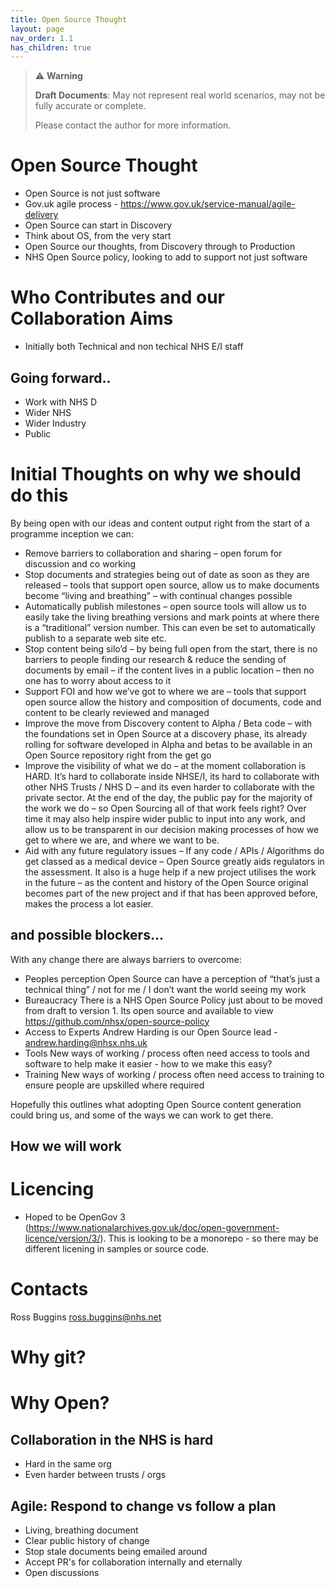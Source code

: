 ```yaml
---
title: Open Source Thought
layout: page
nav_order: 1.1
has_children: true
---
```

> ⚠️ **Warning**
>  
> **Draft Documents**: May not represent real world scenarios, may not be fully accurate or complete.
>
> Please contact the author for more information.
> 

# Open Source **Thought**
- Open Source is not just software
- Gov.uk agile process - https://www.gov.uk/service-manual/agile-delivery
- Open Source can start in Discovery
- Think about OS, from the very start
- Open Source our thoughts, from Discovery through to Production
- NHS Open Source policy, looking to add to support not just software

# Who Contributes and our Collaboration Aims

- Initially both Technical and non techical NHS E/I staff

## Going forward..
- Work with NHS D
- Wider NHS
- Wider Industry
- Public


# Initial Thoughts on why we should do this
By being open with our ideas and content output right from the start of a programme inception we can:
 
- Remove barriers to collaboration and sharing – open forum for discussion and co working
- Stop documents and strategies being out of date as soon as they are released – tools that support open source, allow us to make documents become “living and breathing” – with continual changes possible
- Automatically publish milestones – open source tools will allow us to easily take the living breathing versions and mark points at where there is a “traditional” version number. This can even be set to automatically publish to a separate web site etc.
- Stop content being silo’d – by being full open from the start, there is no barriers to people finding our research & reduce the sending of documents by email – if the content lives in a public location – then no one has to worry about access to it
- Support FOI and how we’ve got to where we are – tools that support open source allow the history and composition of documents, code and content to be clearly reviewed and managed
- Improve the move from Discovery content to Alpha / Beta code – with the foundations set in Open Source at a discovery phase, its already rolling for software developed in Alpha and betas to be available in an Open Source repository right from the get go
- Improve the visibility of what we do – at the moment collaboration is HARD. It’s hard to collaborate inside NHSE/I, its hard to collaborate with other NHS Trusts / NHS D – and its even harder to collaborate with the private sector. At the end of the day, the public pay for the majority of the work we do – so Open Sourcing all of that work feels right? Over time it may also help inspire wider public to input into any work, and allow us to be transparent in our decision making processes of how we get to where we are, and where we want to be.
- Aid with any future regulatory issues – If any code / APIs / Algorithms do get classed as a medical device – Open Source greatly aids regulators in the assessment. It also is a huge help if a new project utilises the work in the future – as the content and history of the Open Source original becomes part of the new project and if that has been approved before, makes the process a lot easier.
 
##  and possible blockers...

With any change there are always barriers to overcome:
 
- Peoples perception        Open Source can have a perception of “that’s just a technical thing” / not for me / I don’t want the world seeing my work
- Bureaucracy                     There is a NHS Open Source Policy just about to be moved from draft to version 1. Its open source and available to view https://github.com/nhsx/open-source-policy
- Access to Experts            Andrew Harding is our Open Source lead - andrew.harding@nhsx.nhs.uk
- Tools                                 New ways of working / process often need access to tools and software to help make it easier  - how to we make this easy?
- Training                            New ways of working / process often need access to training to ensure people are upskilled where required
 
Hopefully this outlines what adopting Open Source content generation could bring us, and some of the ways we can work to get there.
 

## How we will work

# Licencing
- Hoped to be OpenGov 3 (https://www.nationalarchives.gov.uk/doc/open-government-licence/version/3/). This is looking to be a monorepo - so there may be different licening in samples or source code.

# Contacts
Ross Buggins ross.buggins@nhs.net


# Why git?

# Why Open?


## Collaboration in the NHS is hard
- Hard in the same org
- Even harder between trusts / orgs

## Agile: Respond to change vs follow a plan
- Living, breathing document
- Clear public history of change
- Stop stale documents being emailed around
- Accept PR's for collaboration internally and eternally
- Open discussions

